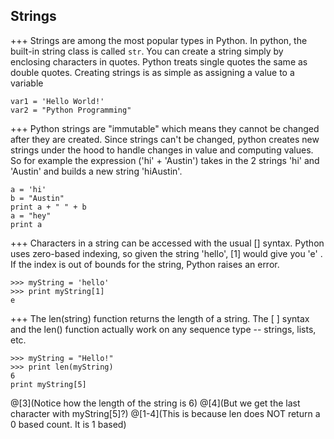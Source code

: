 ## Strings
+++
Strings are among the most popular types in Python. In python, the built-in string class is called `str`. You can create a string simply by enclosing characters in quotes. Python treats single quotes the same as double quotes. Creating strings is as simple as assigning a value to a variable

```
var1 = 'Hello World!'
var2 = "Python Programming"
```
+++
Python strings are "immutable" which means they cannot be changed after they are created. Since strings can't be changed, python creates new strings under the hood to handle changes in value and computing values. So for example the expression ('hi' + 'Austin') takes in the 2 strings 'hi' and 'Austin' and builds a new string 'hiAustin'.
```
a = 'hi'
b = "Austin"
print a + " " + b
a = "hey"
print a
```
+++
Characters in a string can be accessed with the usual [] syntax. Python uses zero-based indexing, so given the string 'hello', [1] would give you 'e' . If the index is out of bounds for the string, Python raises an error.
```
>>> myString = 'hello'
>>> print myString[1]
e
```
+++
 The len(string) function returns the length of a string. The [ ] syntax and the len() function actually work on any sequence type -- strings, lists, etc.
 ```
>>> myString = "Hello!"
>>> print len(myString)
6
print myString[5]
 ```
@[3](Notice how the length of the string is 6)
@[4](But we get the last character with myString[5]?)
@[1-4](This is because len does NOT return a 0 based count. It is 1 based)
